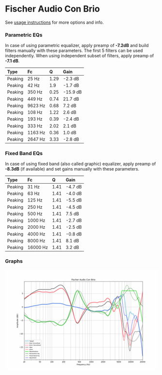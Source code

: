 # Fischer Audio Con Brio
See [usage instructions](https://github.com/jaakkopasanen/AutoEq#usage) for more options and info.

### Parametric EQs
In case of using parametric equalizer, apply preamp of **-7.2dB** and build filters manually
with these parameters. The first 5 filters can be used independently.
When using independent subset of filters, apply preamp of **-7.1 dB**.

| Type    | Fc      |    Q | Gain     |
|:--------|:--------|:-----|:---------|
| Peaking | 25 Hz   | 1.29 | -2.3 dB  |
| Peaking | 42 Hz   | 1.9  | -1.7 dB  |
| Peaking | 350 Hz  | 0.25 | -15.9 dB |
| Peaking | 449 Hz  | 0.74 | 21.7 dB  |
| Peaking | 9623 Hz | 0.68 | 7.2 dB   |
| Peaking | 108 Hz  | 1.22 | 2.6 dB   |
| Peaking | 193 Hz  | 0.39 | -2.4 dB  |
| Peaking | 333 Hz  | 2.02 | 2.1 dB   |
| Peaking | 1163 Hz | 0.36 | 1.0 dB   |
| Peaking | 2647 Hz | 3.33 | -2.8 dB  |

### Fixed Band EQs
In case of using fixed band (also called graphic) equalizer, apply preamp of **-8.3dB**
(if available) and set gains manually with these parameters.

| Type    | Fc       |    Q | Gain    |
|:--------|:---------|:-----|:--------|
| Peaking | 31 Hz    | 1.41 | -4.7 dB |
| Peaking | 63 Hz    | 1.41 | -4.0 dB |
| Peaking | 125 Hz   | 1.41 | -5.5 dB |
| Peaking | 250 Hz   | 1.41 | -4.5 dB |
| Peaking | 500 Hz   | 1.41 | 7.5 dB  |
| Peaking | 1000 Hz  | 1.41 | -2.7 dB |
| Peaking | 2000 Hz  | 1.41 | -2.5 dB |
| Peaking | 4000 Hz  | 1.41 | -0.8 dB |
| Peaking | 8000 Hz  | 1.41 | 8.1 dB  |
| Peaking | 16000 Hz | 1.41 | 3.2 dB  |

### Graphs
![](./Fischer%20Audio%20Con%20Brio.png)